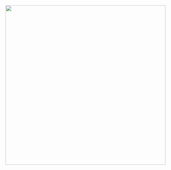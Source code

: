 <div id="header" align="center">
  <img src="https://media.giphy.com/media/sULKEgDMX8LcI/giphy.gif" width="500"/>
</div>

